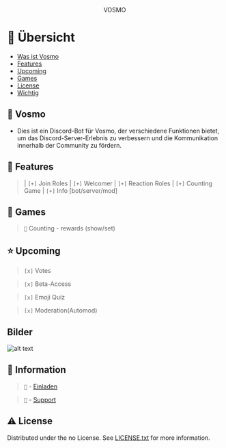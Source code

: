

<div align='center'>

<p>VOSMO</p>



</div>

# :notebook_with_decorative_cover: Übersicht

- [Was ist Vosmo](#🔹-vosmo)
- [Features](#dart-features)
- [Upcoming](#star-Upcoming)
- [Games](#slot_machine-games)
- [License](#warning-license)
- [Wichtig](#⛔️-wichtig)

## 🔹 Vosmo
- Dies ist ein Discord-Bot für Vosmo, der verschiedene Funktionen bietet, um das Discord-Server-Erlebnis zu verbessern und die Kommunikation innerhalb der Community zu fördern.


## :dart: Features
> | `[+]` Join Roles
> | `[+]` Welcomer
> | `[+]` Reaction Roles
> | `[+]` Counting Game
> | `[+]` Info [bot/server/mod]

## :slot_machine: Games

> `💯` Counting - rewards (show/set)

## :star: Upcoming

> `[x]` Votes

> `[x]` Beta-Access

> `[x]` Emoji Quiz

> `[x]` Moderation(Automod)

## Bilder

![alt text](https://media.discordapp.net/attachments/1233942181509861457/1233942181727698964/phonto.png?ex=6630e7f5&is=662f9675&hm=b5d0a9bf1aab9e5f883889304e7772a5228390048ea07c7a91476a19b3559017&)

## :key: Information

> `🔗` - [Einladen](https://discord.com/oauth2/authorize?client_id=1230923346607083541&permissions=8&scope=bot)

> `🔗` - [Support](https://discord.gg/Rtg3x34hRN)



## :warning: License

Distributed under the no License. See [LICENSE.txt](LICENSE) for more information.

